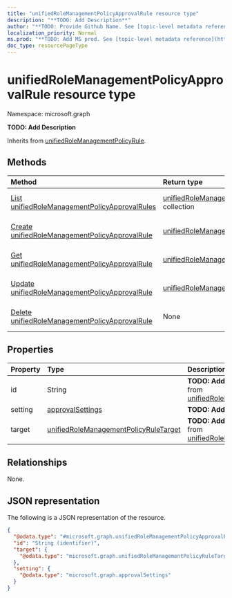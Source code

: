```yaml
---
title: "unifiedRoleManagementPolicyApprovalRule resource type"
description: "**TODO: Add Description**"
author: "**TODO: Provide Github Name. See [topic-level metadata reference](https://msgo.azurewebsites.net/add/document/guidelines/metadata.html#topic-level-metadata)**"
localization_priority: Normal
ms.prod: "**TODO: Add MS prod. See [topic-level metadata reference](https://msgo.azurewebsites.net/add/document/guidelines/metadata.html#topic-level-metadata)**"
doc_type: resourcePageType
---
```


# unifiedRoleManagementPolicyApprovalRule resource type

Namespace: microsoft.graph

**TODO: Add Description**


Inherits from [unifiedRoleManagementPolicyRule](../resources/unifiedrolemanagementpolicyrule.md).

## Methods
|Method|Return type|Description|
|:---|:---|:---|
|[List unifiedRoleManagementPolicyApprovalRules](../api/unifiedrolemanagementpolicyapprovalrule-list.md)|[unifiedRoleManagementPolicyApprovalRule](../resources/unifiedrolemanagementpolicyapprovalrule.md) collection|Get a list of the [unifiedRoleManagementPolicyApprovalRule](../resources/unifiedrolemanagementpolicyapprovalrule.md) objects and their properties.|
|[Create unifiedRoleManagementPolicyApprovalRule](../api/unifiedrolemanagementpolicyapprovalrule-create.md)|[unifiedRoleManagementPolicyApprovalRule](../resources/unifiedrolemanagementpolicyapprovalrule.md)|Create a new [unifiedRoleManagementPolicyApprovalRule](../resources/unifiedrolemanagementpolicyapprovalrule.md) object.|
|[Get unifiedRoleManagementPolicyApprovalRule](../api/unifiedrolemanagementpolicyapprovalrule-get.md)|[unifiedRoleManagementPolicyApprovalRule](../resources/unifiedrolemanagementpolicyapprovalrule.md)|Read the properties and relationships of an [unifiedRoleManagementPolicyApprovalRule](../resources/unifiedrolemanagementpolicyapprovalrule.md) object.|
|[Update unifiedRoleManagementPolicyApprovalRule](../api/unifiedrolemanagementpolicyapprovalrule-update.md)|[unifiedRoleManagementPolicyApprovalRule](../resources/unifiedrolemanagementpolicyapprovalrule.md)|Update the properties of an [unifiedRoleManagementPolicyApprovalRule](../resources/unifiedrolemanagementpolicyapprovalrule.md) object.|
|[Delete unifiedRoleManagementPolicyApprovalRule](../api/unifiedrolemanagementpolicyapprovalrule-delete.md)|None|Deletes an [unifiedRoleManagementPolicyApprovalRule](../resources/unifiedrolemanagementpolicyapprovalrule.md) object.|

## Properties
|Property|Type|Description|
|:---|:---|:---|
|id|String|**TODO: Add Description** Inherited from [unifiedRoleManagementPolicyRule](../resources/unifiedrolemanagementpolicyrule.md)|
|setting|[approvalSettings](../resources/approvalsettings.md)|**TODO: Add Description**|
|target|[unifiedRoleManagementPolicyRuleTarget](../resources/unifiedrolemanagementpolicyruletarget.md)|**TODO: Add Description** Inherited from [unifiedRoleManagementPolicyRule](../resources/unifiedrolemanagementpolicyrule.md)|

## Relationships
None.

## JSON representation
The following is a JSON representation of the resource.
<!-- {
  "blockType": "resource",
  "keyProperty": "id",
  "@odata.type": "microsoft.graph.unifiedRoleManagementPolicyApprovalRule",
  "baseType": "Microsoft.Identity.Governance.Common.Data.ExternalModels.V1.unifiedRoleManagementPolicyRule",
  "openType": false
}
-->
``` json
{
  "@odata.type": "#microsoft.graph.unifiedRoleManagementPolicyApprovalRule",
  "id": "String (identifier)",
  "target": {
    "@odata.type": "microsoft.graph.unifiedRoleManagementPolicyRuleTarget"
  },
  "setting": {
    "@odata.type": "microsoft.graph.approvalSettings"
  }
}
```

